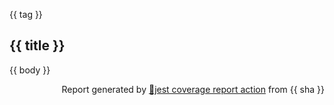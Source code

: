 {{ tag }}

## {{ title }}

{{ body }}

<p align="right">Report generated by <a href="https://github.com/otanikotani/jest-coverage-report-action">🧪jest coverage report action</a> from {{ sha }}</p>
